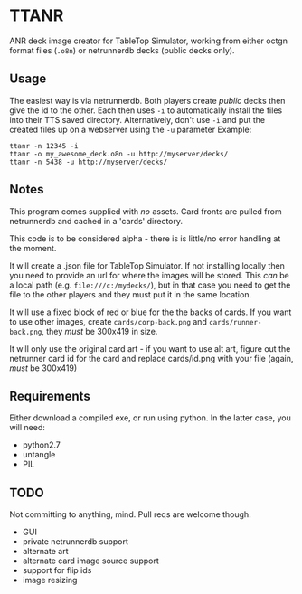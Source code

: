 # TTANR
ANR deck image creator for TableTop Simulator, working from either octgn format files (`.o8n`) or netrunnerdb decks (public decks only).

## Usage

The easiest way is via netrunnerdb. Both players create *public* decks then give the id to the other. Each then uses `-i` to automatically install the files into their TTS saved directory.
Alternatively, don't use `-i` and put the created files up on a webserver using the `-u` parameter
Example:
````
ttanr -n 12345 -i
ttanr -o my_awesome_deck.o8n -u http://myserver/decks/
ttanr -n 5438 -u http://myserver/decks/
````

## Notes

This program comes supplied with *no* assets. Card fronts are pulled from netrunnerdb and cached in a 'cards' directory.

This code is to be considered alpha - there is is little/no error handling at the moment.

It will create a .json file for TableTop Simulator. If not installing locally then you need to provide an url for where the images will be stored. This *can* be a local path (e.g. `file:///c:/mydecks/`), but in that case you need to get the file to the other players and they must put it in the same location. 

It will use a fixed block of red or blue for the the backs of cards. If you want to use other images, create `cards/corp-back.png` and `cards/runner-back.png`, they *must* be 300x419 in size.

It will only use the original card art - if you want to use alt art, figure out the netrunner card id for the card and replace cards/id.png with your file (again, *must* be 300x419)

## Requirements
Either download a compiled exe, or run using python. In the latter case, you will need:
- python2.7
- untangle
- PIL



## TODO
Not committing to anything, mind. Pull reqs are welcome though.
- GUI
- private netrunnerdb support
- alternate art
- alternate card image source support
- support for flip ids
- image resizing
